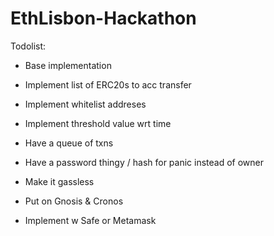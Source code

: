 # EthLisbon-Hackathon
 
Todolist:
- Base implementation
- Implement list of ERC20s to acc transfer
- Implement whitelist addreses
- Implement threshold value wrt time
- Have a queue of txns
- Have a password thingy / hash for panic instead of owner
- Make it gassless


- Put on Gnosis & Cronos
- Implement w Safe or Metamask